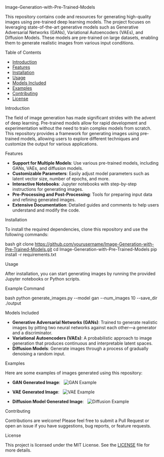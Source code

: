Image-Generation-with-Pre-Trained-Models

This repository contains code and resources for generating high-quality images using pre-trained deep learning models. The project focuses on leveraging state-of-the-art generative models such as Generative Adversarial Networks (GANs), Variational Autoencoders (VAEs), and Diffusion Models. These models are pre-trained on large datasets, enabling them to generate realistic images from various input conditions.

Table of Contents

- [Introduction](#introduction)
- [Features](#features)
- [Installation](#installation)
- [Usage](#usage)
- [Models Included](#models-included)
- [Examples](#examples)
- [Contributing](#contributing)
- [License](#license)

Introduction

The field of image generation has made significant strides with the advent of deep learning. Pre-trained models allow for rapid development and experimentation without the need to train complex models from scratch. This repository provides a framework for generating images using pre-trained models, allowing users to explore different techniques and customize the output for various applications.

Features

- **Support for Multiple Models**: Use various pre-trained models, including GANs, VAEs, and diffusion models.
- **Customizable Parameters**: Easily adjust model parameters such as latent vector size, number of epochs, and more.
- **Interactive Notebooks**: Jupyter notebooks with step-by-step instructions for generating images.
- **Pre-Processing and Post-Processing**: Tools for preparing input data and refining generated images.
- **Extensive Documentation**: Detailed guides and comments to help users understand and modify the code.

Installation

To install the required dependencies, clone this repository and use the following commands:

bash
git clone https://github.com/yourusername/Image-Generation-with-Pre-Trained-Models.git
cd Image-Generation-with-Pre-Trained-Models
pip install -r requirements.txt


Usage

After installation, you can start generating images by running the provided Jupyter notebooks or Python scripts.

Example Command

bash
python generate_images.py --model gan --num_images 10 --save_dir ./output


Models Included

- **Generative Adversarial Networks (GANs)**: Trained to generate realistic images by pitting two neural networks against each other—a generator and a discriminator.
- **Variational Autoencoders (VAEs)**: A probabilistic approach to image generation that produces continuous and interpretable latent spaces.
- **Diffusion Models**: Generate images through a process of gradually denoising a random input.

Examples

Here are some examples of images generated using this repository:

- **GAN Generated Image**:
  ![GAN Example](examples/gan_example.png)
  
- **VAE Generated Image**:
  ![VAE Example](examples/vae_example.png)

- **Diffusion Model Generated Image**:
  ![Diffusion Example](examples/diffusion_example.png)

Contributing

Contributions are welcome! Please feel free to submit a Pull Request or open an issue if you have suggestions, bug reports, or feature requests.

License

This project is licensed under the MIT License. See the [LICENSE](LICENSE) file for more details.
